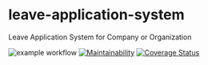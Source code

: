 # leave-application-system
Leave Application System for Company or Organization

![example workflow](https://github.com/ncutixavier/leave-application-system/actions/workflows/node.js.yml/badge.svg)
[![Maintainability](https://api.codeclimate.com/v1/badges/83fe6e2330de32d565f8/maintainability)](https://codeclimate.com/github/ncutixavier/leave-application-system/maintainability)
[![Coverage Status](https://coveralls.io/repos/github/ncutixavier/leave-application-system/badge.svg)](https://coveralls.io/github/ncutixavier/leave-application-system)
